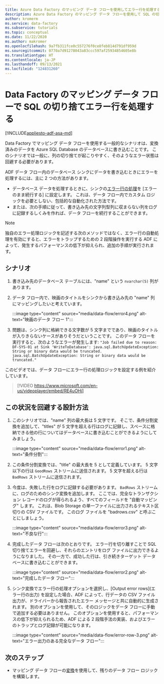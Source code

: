 ```yaml
---
title: Azure Data Factory のマッピング データ フローを使用してエラー行を処理する
description: Azure Data Factory のマッピング データ フローを使用して SQL の切り捨てエラーを処理する方法について説明します。
author: kromerm
ms.service: data-factory
ms.subservice: tutorials
ms.topic: conceptual
ms.date: 11/22/2020
ms.author: makromer
ms.openlocfilehash: 9a7fb311fce0c557276f0ce8feb814d791df959d
ms.sourcegitcommit: 0770a7d91278043a83ccc597af25934854605e8b
ms.translationtype: HT
ms.contentlocale: ja-JP
ms.lasthandoff: 09/13/2021
ms.locfileid: "124831260"
---
```

# <a name="handle-sql-truncation-error-rows-in-data-factory-mapping-data-flows"></a>Data Factory のマッピング データ フローで SQL の切り捨てエラー行を処理する

[!INCLUDE[appliesto-adf-asa-md](includes/appliesto-adf-asa-md.md)]

Data Factory でマッピング データ フローを使用する一般的なシナリオは、変換済みのデータを Azure SQL Database のデータベースに書き込むことです。 このシナリオでは一般に、列の切り捨てが起こりやすく、そのようなエラー状態は回避する必要があります。

ADF データ フロー内のデータベース シンクにデータを書き込むときにエラーを処理するには、主に 2 つの方法があります。

* データベース データを処理するときに、シンクの[エラー行の処理](./connector-azure-sql-database.md#error-row-handling)を [エラーのまま続行する] に設定します。 これは、データ フロー内でカスタム ロジックを必要としない、包括的な自動化された方法です。
* または、次の手順に従って、書き込み先の文字列型列に収まらない列をログに記録するしくみを作れば、データ フローを続行することができます。

> [!NOTE]
> 独自のエラー処理ロジックを記述する次のメソッドではなく、エラー行の自動処理を有効にすると、エラーをトラップするための 2 段階操作を実行する ADF によって、発生するパフォーマンスの低下が抑えられ、追加の手順が実行されます。

## <a name="scenario"></a>シナリオ

1. 書き込み先のデータベース テーブルには、"name" という ```nvarchar(5)``` 列があります。

2. データ フロー内で、映画のタイトルをシンクから書き込み先の "name" 列にマッピングしたいと考えています。

    :::image type="content" source="media/data-flow/error4.png" alt-text="映画のデータ フロー 1":::
    
3. 問題は、シンク列に格納できる文字数が 5 文字までであり、映画のタイトルが入りきらないケースがありそうだということです。 このデータ フローを実行すると、次のようなエラーが発生します: ```"Job failed due to reason: DF-SYS-01 at Sink 'WriteToDatabase': java.sql.BatchUpdateException: String or binary data would be truncated. java.sql.BatchUpdateException: String or binary data would be truncated."```

このビデオでは、データ フローにエラー行の処理ロジックを設定する例を紹介しています。
> [!VIDEO https://www.microsoft.com/en-us/videoplayer/embed/RE4uOHj]

## <a name="how-to-design-around-this-condition"></a>この状況を回避する設計方法

1. このシナリオでは、"name" 列の最大長は 5 文字です。 そこで、条件分割変換を追加して、"titles" が 5 文字を超える行はログに記録し、スペースに格納できる他の行についてはデータベースに書き込むことができるようにしてみましょう。

    :::image type="content" source="media/data-flow/error1.png" alt-text="条件分割":::

2. この条件分割変換では、"title" の最大長を 5 として定義しています。 5 文字以下の行は ```GoodRows``` ストリームに送信されます。 5 文字を超える行は ```BadRows``` ストリームに送信されます。

3. 今度は、失敗した行をログに記録する必要があります。 ```BadRows``` ストリームに、ログのためのシンク変換を追加します。 ここでは、完全なトランザクション レコードのログが得られるよう、すべてのフィールドを "自動マッピング" します。 これは、Blob Storage の単一ファイルに出力されるテキスト区切りの CSV ファイルです。 このログ ファイルを "badrows.csv" と呼ぶことにしましょう。

    :::image type="content" source="media/data-flow/error3.png" alt-text="不良な行":::
    
4. 完成したデータ フローは次のとおりです。 エラー行を切り離すことで SQL 切り捨てエラーを回避し、それらのエントリをログ ファイルに出力できるようになりました。 その一方で、成功した行は、引き続きターゲット データベースに書き込むことができます。

    :::image type="content" source="media/data-flow/error2.png" alt-text="完成したデータ フロー":::

5. シンク変換でエラー行の処理オプションを選択し、[Output error rows]\(エラー行の出力\) を設定した場合、ADF によって、行データの CSV ファイル出力が、ドライバーから報告されたエラー メッセージと共に自動的に生成されます。 別のオプションを使用して、そのロジックをデータ フローに手動で追加する必要はありません。 このオプションを使用すると、パフォーマンスの低下が抑えられるため、ADF による 2 段階手法の実装、およびエラーのトラップとログ記録が可能になります。

    :::image type="content" source="media/data-flow/error-row-3.png" alt-text="エラー出力のある完全なデータ フロー":::

## <a name="next-steps"></a>次のステップ

* マッピング データ フローの[変換](concepts-data-flow-overview.md)を使用して、残りのデータ フロー ロジックを構築します。